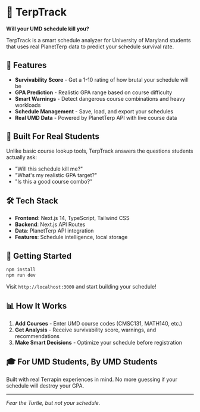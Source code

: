 # 🐢 TerpTrack

**Will your UMD schedule kill you?**

TerpTrack is a smart schedule analyzer for University of Maryland students that uses real PlanetTerp data to predict your schedule survival rate.

## 🚀 Features

- **Survivability Score** - Get a 1-10 rating of how brutal your schedule will be
- **GPA Prediction** - Realistic GPA range based on course difficulty
- **Smart Warnings** - Detect dangerous course combinations and heavy workloads
- **Schedule Management** - Save, load, and export your schedules
- **Real UMD Data** - Powered by PlanetTerp API with live course data

## 🎯 Built For Real Students

Unlike basic course lookup tools, TerpTrack answers the questions students actually ask:
- "Will this schedule kill me?"
- "What's my realistic GPA target?"
- "Is this a good course combo?"

## 🛠️ Tech Stack

- **Frontend**: Next.js 14, TypeScript, Tailwind CSS
- **Backend**: Next.js API Routes
- **Data**: PlanetTerp API integration
- **Features**: Schedule intelligence, local storage

## 🚀 Getting Started

```bash
npm install
npm run dev
```

Visit `http://localhost:3000` and start building your schedule!

## 📊 How It Works

1. **Add Courses** - Enter UMD course codes (CMSC131, MATH140, etc.)
2. **Get Analysis** - Receive survivability score, warnings, and recommendations
3. **Make Smart Decisions** - Optimize your schedule before registration

## 🎓 For UMD Students, By UMD Students

Built with real Terrapin experiences in mind. No more guessing if your schedule will destroy your GPA.

---

*Fear the Turtle, but not your schedule.*